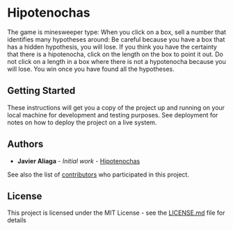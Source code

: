 # Hipotenochas

The game is minesweeper type:
When you click on a box, sell a number that identifies many hypotheses around:
Be careful because you have a box that has a hidden hypothesis, you will lose.
If you think you have the certainty that there is a hipotenocha, click on the length on the box to point it out.
Do not click on a length in a box where there is not a hypotenocha because you will lose. You win once you have found all the hypotheses.

## Getting Started

These instructions will get you a copy of the project up and running on your local machine for development and testing purposes. See deployment for notes on how to deploy the project on a live system.

## Authors

* **Javier Aliaga** - *Initial work* - [Hipotenochas](https://github.com/elazafran)

See also the list of [contributors](https://github.com/elazafran/Hipotenochas/contributors) who participated in this project.

## License

This project is licensed under the MIT License - see the [LICENSE.md](LICENSE.md) file for details



